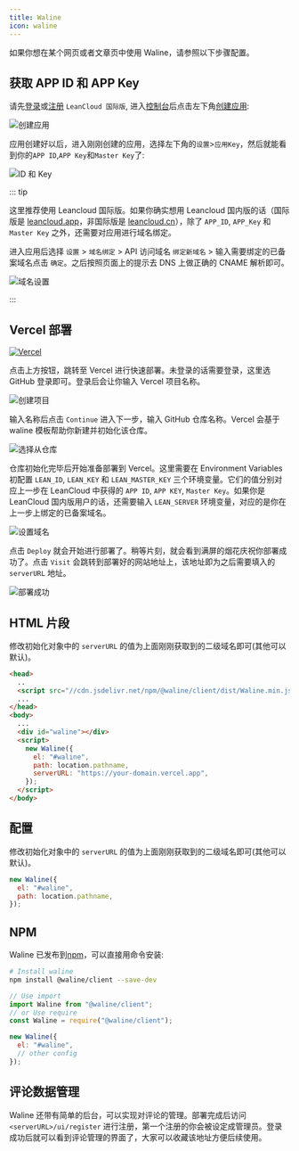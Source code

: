 ```yaml
---
title: Waline
icon: waline
---
```


如果你想在某个网页或者文章页中使用 Waline，请参照以下步骤配置。

<!-- more -->

## 获取 APP ID 和 APP Key

请先[登录](https://console.leancloud.app/login.html#/signin)或[注册](https://console.leancloud.app/login.html#/signup) `LeanCloud 国际版`, 进入[控制台](https://console.leancloud.app/applist.html#/apps)后点击左下角[创建应用](https://console.leancloud.app/applist.html#/newapp):

![创建应用](https://i.loli.net/2019/06/21/5d0c995c86fac81746.jpg)

应用创建好以后，进入刚刚创建的应用，选择左下角的`设置`>`应用Key`，然后就能看到你的`APP ID`,`APP Key`和`Master Key`了:

![ID 和 Key](https://i.loli.net/2019/06/21/5d0c995c86fac81746.jpg)

::: tip

这里推荐使用 Leancloud 国际版。如果你确实想用 Leancloud 国内版的话（国际版是 [leancloud.app](https://leancloud.app)，非国际版是 [leancloud.cn](https://leancloud.cn)），除了 `APP_ID`, `APP_Key` 和 `Master Key` 之外，还需要对应用进行域名绑定。

进入应用后选择 `设置` > `域名绑定` > API 访问域名 `绑定新域名` > 输入需要绑定的已备案域名点击 `确定`。之后按照页面上的提示去 DNS 上做正确的 CNAME 解析即可。

![域名设置](https://i.loli.net/2020/11/09/xfsX4JKt9zhuaiB.png)

:::

## Vercel 部署

[![Vercel](https://vercel.com/button)](https://vercel.com/import/project?template=https://github.com/lizheming/waline/tree/master/example)

点击上方按钮，跳转至 Vercel 进行快速部署。未登录的话需要登录，这里选 GitHub 登录即可。登录后会让你输入 Vercel 项目名称。

![创建项目](https://p2.ssl.qhimg.com/t018cd2a91a8896a555.png)

输入名称后点击 `Continue` 进入下一步，输入 GitHub 仓库名称。Vercel 会基于 waline 模板帮助你新建并初始化该仓库。

![选择从仓库](https://p4.ssl.qhimg.com/t01bb30e74f85ddf5b3.png)

仓库初始化完毕后开始准备部署到 Vercel。这里需要在 Environment Variables 初配置 `LEAN_ID`, `LEAN_KEY` 和 `LEAN_MASTER_KEY` 三个环境变量。它们的值分别对应上一步在 LeanCloud 中获得的 `APP ID`, `APP KEY`, `Master Key`。如果你是 LeanCloud 国内版用户的话，还需要输入 `LEAN_SERVER` 环境变量，对应的是你在上一步上绑定的已备案域名。

![设置域名](https://p5.ssl.qhimg.com/t019aec05e3e5fea5cc.png)

点击 `Deploy` 就会开始进行部署了。稍等片刻，就会看到满屏的烟花庆祝你部署成功了。点击 `Visit` 会跳转到部署好的网站地址上，该地址即为之后需要填入的 `serverURL` 地址。

![部署成功](https://p0.ssl.qhimg.com/t0142b58c2e8f886b28.png)

## HTML 片段

修改初始化对象中的 `serverURL` 的值为上面刚刚获取到的二级域名即可(其他可以默认)。

```html
<head>
  ..
  <script src="//cdn.jsdelivr.net/npm/@waline/client/dist/Waline.min.js"></script>
  ...
</head>
<body>
  ...
  <div id="waline"></div>
  <script>
    new Waline({
      el: "#waline",
      path: location.pathname,
      serverURL: "https://your-domain.vercel.app",
    });
  </script>
</body>
```

## 配置

修改初始化对象中的 `serverURL` 的值为上面刚刚获取到的二级域名即可(其他可以默认)。

```js
new Waline({
  el: "#waline",
  path: location.pathname,
});
```

## NPM

Waline 已发布到[npm](https://www.npmjs.com/package/@waline/client)，可以直接用命令安装:

```bash
# Install waline
npm install @waline/client --save-dev
```

```js
// Use import
import Waline from "@waline/client";
// or Use require
const Waline = require("@waline/client");

new Waline({
  el: "#waline",
  // other config
});
```

## 评论数据管理

Waline 还带有简单的后台，可以实现对评论的管理。部署完成后访问 `<serverURL>/ui/register` 进行注册，第一个注册的你会被设定成管理员。登录成功后就可以看到评论管理的界面了，大家可以收藏该地址方便后续使用。
